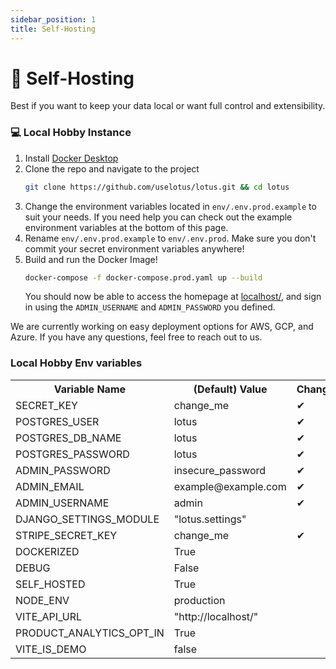 ```yaml
---
sidebar_position: 1
title: Self-Hosting
---
```


# :bust_in_silhouette: Self-Hosting

Best if you want to keep your data local or want full control and extensibility.

### :computer: Local Hobby Instance

1. Install [Docker Desktop](https://www.docker.com/products/docker-desktop/)
2. Clone the repo and navigate to the project
   ```sh
   git clone https://github.com/uselotus/lotus.git && cd lotus
   ```
3. Change the environment variables located in `env/.env.prod.example` to suit your needs. If you need help you can check out the example environment variables at the bottom of this page.
4. Rename `env/.env.prod.example` to `env/.env.prod`. Make sure you don't commit your secret environment variables anywhere!
5. Build and run the Docker Image!
   ```sh
   docker-compose -f docker-compose.prod.yaml up --build
   ```
   You should now be able to access the homepage at [localhost/](http://localhost/), and sign in using the `ADMIN_USERNAME` and `ADMIN_PASSWORD` you defined.

We are currently working on easy deployment options for AWS, GCP, and Azure. If you have any questions, feel free to reach out to us.

### Local Hobby Env variables

<table>
  <tr>
    <th>Variable Name</th>
    <th>(Default) Value</th>
    <th>Change?</th>
  </tr>
  <tr>
    <td>SECRET_KEY</td>
    <td>change_me</td>
    <td>&#10004;</td>
  </tr>
  <tr>
    <td>POSTGRES_USER</td>
    <td>lotus</td>
    <td>&#10004;</td>
  </tr>
  <tr>
    <td>POSTGRES_DB_NAME</td>
    <td>lotus</td>
    <td>&#10004;</td>
  </tr>
  <tr>
    <td>POSTGRES_PASSWORD</td>
    <td>lotus</td>
    <td>&#10004;</td>
  </tr>
  <tr>
    <td>ADMIN_PASSWORD</td>
    <td>insecure_password</td>
    <td>&#10004;</td>
  </tr>
  <tr>
    <td>ADMIN_EMAIL</td>
    <td>example@example.com</td>
    <td>&#10004;</td>
  </tr>
  <tr>
    <td>ADMIN_USERNAME</td>
    <td>admin</td>
    <td>&#10004;</td>
  </tr>
  <tr>
    <td>DJANGO_SETTINGS_MODULE</td>
    <td>"lotus.settings"</td>
    <td></td>
  </tr>
  <tr>
    <td>STRIPE_SECRET_KEY</td>
    <td>change_me</td>
    <td>&#10004;</td>
  </tr>
  <tr>
    <td>DOCKERIZED</td>
    <td>True</td>
    <td></td>
  </tr>
  <tr>
    <td>DEBUG</td>
    <td>False</td>
    <td></td>
  </tr>
  <tr>
    <td>SELF_HOSTED</td>
    <td>True</td>
    <td></td>
  </tr>
  <tr>
    <td>NODE_ENV</td>
    <td>production</td>
    <td></td>
  </tr>
  <tr>
    <td>VITE_API_URL</td>
    <td>"http://localhost/"</td>
    <td></td>
  </tr>
  <tr>
    <td>PRODUCT_ANALYTICS_OPT_IN</td>
    <td>True</td>
    <td></td>
  </tr>
  <tr>
    <td>VITE_IS_DEMO</td>
    <td>false</td>
    <td></td>
  </tr>
</table>
